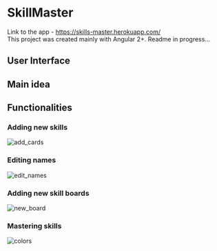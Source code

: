 # SkillMaster

Link to the app - https://skills-master.herokuapp.com/ 
<br> This project was created mainly with Angular 2+.
Readme in progress...

## User Interface


## Main idea


## Functionalities


### Adding new skills
![add_cards](https://user-images.githubusercontent.com/67383292/116131828-28538200-a6cd-11eb-933f-ba911e9b3618.gif)

### Editing names
![edit_names](https://user-images.githubusercontent.com/67383292/116131841-2b4e7280-a6cd-11eb-9155-3795cb7de048.gif)


### Adding new skill boards
![new_board](https://user-images.githubusercontent.com/67383292/116131847-2c7f9f80-a6cd-11eb-96c6-37853d494dce.gif)


### Mastering skills
![colors](https://user-images.githubusercontent.com/67383292/116131863-2ee1f980-a6cd-11eb-870f-e5981ba3d2bf.gif)
